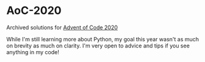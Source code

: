 # AoC-2020
Archived solutions for [Advent of Code 2020](https://adventofcode.com/)

While I'm still learning more about Python, my goal this year wasn't as much on brevity as much on clarity. I'm very open to advice and tips if you see anything in my code!
